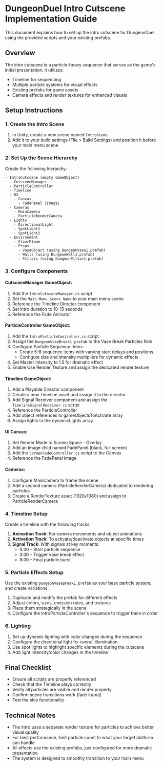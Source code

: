 # DungeonDuel Intro Cutscene Implementation Guide

This document explains how to set up the intro cutscene for DungeonDuel using the provided scripts and your existing prefabs.

## Overview

The intro cutscene is a particle-heavy sequence that serves as the game's initial presentation. It utilizes:
- Timeline for sequencing
- Multiple particle systems for visual effects
- Existing prefabs for game assets
- Camera effects and render textures for enhanced visuals

## Setup Instructions

### 1. Create the Intro Scene

1. In Unity, create a new scene named `IntroScene`
2. Add it to your build settings (File > Build Settings) and position it before your main menu scene

### 2. Set Up the Scene Hierarchy

Create the following hierarchy:
```
- IntroCutscene (empty GameObject)
  - CutsceneManager
  - ParticleController
  - Timeline
  - UI
    - Canvas
      - FadePanel (Image)
  - Cameras
    - MainCamera
    - ParticleRenderCamera
  - Lights
    - DirectionalLight
    - SpotLight1
    - SpotLight2
  - Environment
    - FloorPlane
    - Props
      - VaseObject (using DungeonVase1.prefab)
      - Walls (using DungeonWall1.prefab)
      - Pillars (using DungeonPillar1.prefab)
```

### 3. Configure Components

#### CutsceneManager GameObject:
1. Add the `IntroCutsceneManager.cs` script
2. Set the `Main Menu Scene Name` to your main menu scene
3. Reference the Timeline Director component
4. Set intro duration to 10-15 seconds
5. Reference the Fade Animator

#### ParticleController GameObject:
1. Add the `IntroParticleController.cs` script
2. Assign the `DungeonVaseBreak1.prefab` to the Vase Break Particles field
3. Configure Particle Sequence Items:
   - Create 5-8 sequence items with varying start delays and positions
   - Configure size and intensity multipliers for dynamic effects
4. Set Master Intensity to 1.5 for dramatic effect
5. Enable Use Render Texture and assign the dedicated render texture

#### Timeline GameObject:
1. Add a Playable Director component
2. Create a new Timeline asset and assign it to the director
3. Add Signal Receiver component and assign the `TimelineSignalReceiver.cs` script
4. Reference the ParticleController
5. Add object references to gameObjectsToActivate array
6. Assign lights to the dynamicLights array

#### UI Canvas:
1. Set Render Mode to Screen Space - Overlay
2. Add an Image child named FadePanel (black, full screen)
3. Add the `ScreenFadeController.cs` script to the Canvas
4. Reference the FadePanel image

#### Cameras:
1. Configure MainCamera to frame the scene
2. Add a second camera (ParticleRenderCamera) dedicated to rendering particles
3. Create a RenderTexture asset (1920x1080) and assign to ParticleRenderCamera

### 4. Timeline Setup

Create a timeline with the following tracks:
1. **Animation Track**: For camera movements and object animations
2. **Activation Track**: To activate/deactivate objects at specific times
3. **Signal Track**: With signals at key moments:
   - 0:00 - Start particle sequence
   - 3:00 - Trigger vase break effect
   - 8:00 - Final particle burst

### 5. Particle Effects Setup

Use the existing `DungeonVaseBreak1.prefab` as your base particle system, and create variations:
1. Duplicate and modify the prefab for different effects
2. Adjust colors, sizes, emission rates, and textures
3. Place them strategically in the scene
4. Configure the IntroParticleController's sequence to trigger them in order

### 6. Lighting

1. Set up dynamic lighting with color changes during the sequence
2. Configure the directional light for overall illumination
3. Use spot lights to highlight specific elements during the cutscene
4. Add light intensity/color changes in the timeline

## Final Checklist

- Ensure all scripts are properly referenced
- Check that the Timeline plays correctly
- Verify all particles are visible and render properly
- Confirm scene transitions work (fade in/out)
- Test the skip functionality

## Technical Notes

- The intro uses a separate render texture for particles to achieve better visual quality
- For best performance, limit particle count to what your target platform can handle
- All effects use the existing prefabs, just configured for more dramatic presentation
- The system is designed to smoothly transition to your main menu
